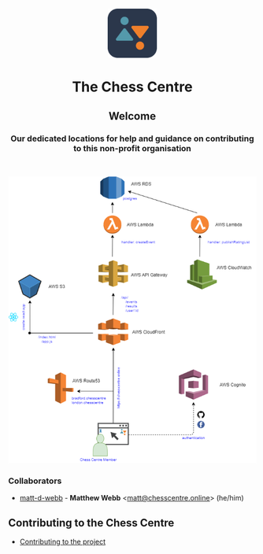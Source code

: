 <!--lint disable no-literal-urls-->
<p align="center">
  <a href="https://bradford.chesscentre.online/#!/">
    <img
      alt="The Chess Centre"
      src="https://github.com/Chess-Centre/welcome/blob/master/img/bcc-dark-logo.png"
      width="100"
    />
  </a>
  <h1 align="center"> The Chess Centre </h1>
</p>
<p align="center">
  <h2 align="center"> Welcome </h2>
  <h3 align="center"> Our dedicated locations for help and guidance on contributing to this non-profit organisation </h3>
</p>
<br />

<!--lint disable no-literal-urls-->
<p align="center">
  <a href="https://bradford.chesscentre.online/#!/">
    <img
      alt="The Chess Centre Archiecture"
      src="https://github.com/Chess-Centre/welcome/blob/master/img/bcc-architecture.png"
      width="600"
    />
  </a>
</p>

### Collaborators
* [matt-d-webb](https://github.com/matt-d-webb) -
**Matthew Webb** &lt;matt@chesscentre.online&gt; (he/him)

## Contributing to the Chess Centre

* [Contributing to the project][]


[Contributing to the project]: CONTRIBUTING.md
